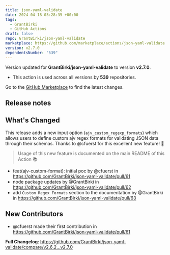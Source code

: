 ```yaml
---
title: json-yaml-validate
date: 2024-04-18 03:28:35 +00:00
tags:
  - GrantBirki
  - GitHub Actions
draft: false
repo: GrantBirki/json-yaml-validate
marketplace: https://github.com/marketplace/actions/json-yaml-validate
version: v2.7.0
dependentsNumber: "539"
---
```



Version updated for **GrantBirki/json-yaml-validate** to version **v2.7.0**.
- This action is used across all versions by **539** repositories.

Go to the [GitHub Marketplace](https://github.com/marketplace/actions/json-yaml-validate) to find the latest changes.

## Release notes

## What's Changed

This release adds a new input option (`ajv_custom_regexp_formats`) which allows users to define custom ajv regex formats for validating JSON data through their schemas. Thanks to @cfuerst for this excellent new feature! :tada:

> Usage of this new feature is documented on the main README of this Action :books:

* feat(ajv-custom-format): initial poc by @cfuerst in https://github.com/GrantBirki/json-yaml-validate/pull/61
* node package updates by @GrantBirki in https://github.com/GrantBirki/json-yaml-validate/pull/62
* add `Custom Regex Formats` section to the documentation by @GrantBirki in https://github.com/GrantBirki/json-yaml-validate/pull/63

## New Contributors
* @cfuerst made their first contribution in https://github.com/GrantBirki/json-yaml-validate/pull/61

**Full Changelog**: https://github.com/GrantBirki/json-yaml-validate/compare/v2.6.2...v2.7.0
